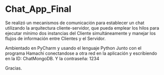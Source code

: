 # Chat_App_Final

Se realizó un mecanismos de comunicación para establecer un chat utilizando la arquitectura cliente-servidor, que pueda emplear los hilos para ejecutar mínimo dos instancias del Cliente simultáneamente  y manejar los flujos de información entre Clientes y el Servidor.

Ambientado en PyCharm y usando el lenguaje Python
Junto con el programa Hamachi conectandose a otra red en la aplicación y 
escribiendo en la ID: ChatMongoDB.
Y la contraseña: 1234

Gracias.
